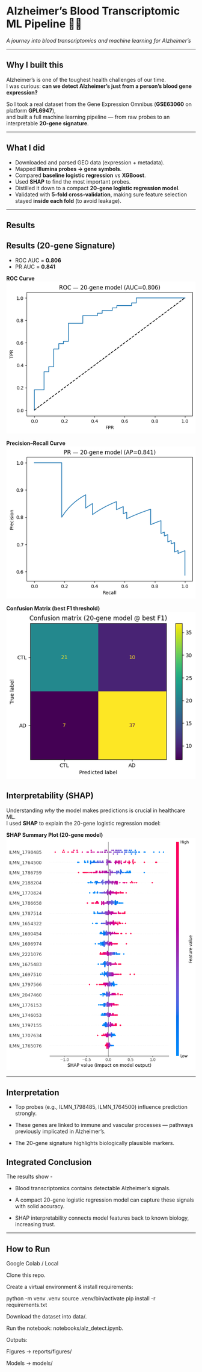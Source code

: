 # Alzheimer’s Blood Transcriptomic ML Pipeline 🧬🧠  
*A journey into blood transcriptomics and machine learning for Alzheimer’s*  

---

## Why I built this
Alzheimer’s is one of the toughest health challenges of our time.  
I was curious: **can we detect Alzheimer’s just from a person’s blood gene expression?**  

So I took a real dataset from the Gene Expression Omnibus (**GSE63060** on platform **GPL6947**),  
and built a full machine learning pipeline — from raw probes to an interpretable **20-gene signature**.  

---

## What I did
- Downloaded and parsed GEO data (expression + metadata).  
- Mapped **Illumina probes → gene symbols**.  
- Compared **baseline logistic regression** vs **XGBoost**.  
- Used **SHAP** to find the most important probes.  
- Distilled it down to a compact **20-gene logistic regression model**.  
- Validated with **5-fold cross-validation**, making sure feature selection stayed **inside each fold** (to avoid leakage).  

---
## Results 
## Results (20-gene Signature)

- ROC AUC = **0.806**
- PR AUC = **0.841**

**ROC Curve**  
![ROC Curve](reports/figures/ROC_20gene.png)

**Precision–Recall Curve**  
![PR Curve](reports/figures/PR_20gene.png)

**Confusion Matrix (best F1 threshold)**  
![Confusion Matrix](reports/figures/ConfMatrix_20gene.png)

## Interpretability (SHAP)

Understanding *why* the model makes predictions is crucial in healthcare ML.  
I used **SHAP** to explain the 20-gene logistic regression model:

**SHAP Summary Plot (20-gene model)**  
![SHAP Summary](reports/figures/SHAP_20gene.png)


---

## Interpretation

- Top probes (e.g., ILMN_1798485, ILMN_1764500) influence prediction strongly.

- These genes are linked to immune and vascular processes — pathways previously implicated in Alzheimer’s.

- The 20-gene signature highlights biologically plausible markers.

## Integrated Conclusion

The results show -

- Blood transcriptomics contains detectable Alzheimer’s signals.

- A compact 20-gene logistic regression model can capture these signals with solid accuracy.

- SHAP interpretability connects model features back to known biology, increasing trust.

---

## How to Run
Google Colab / Local

Clone this repo.

Create a virtual environment & install requirements:

python -m venv .venv
source .venv/bin/activate
pip install -r requirements.txt


Download the dataset into data/.

Run the notebook: notebooks/alz_detect.ipynb.

Outputs:

Figures → reports/figures/

Models → models/
